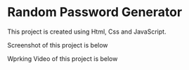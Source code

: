 <h1> Random Password Generator</h1>

<p> This project is created using Html, Css and JavaScript.</p>



<p>Screenshot of this project is below</p>



<p>Wprking Video of this project is below</p>